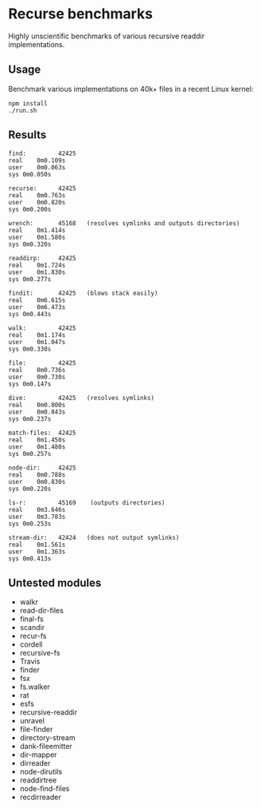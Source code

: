 Recurse benchmarks
==================

Highly unscientific benchmarks of various recursive readdir implementations.

Usage
-----

Benchmark various implementations on 40k+ files in a recent Linux kernel:

    npm install
    ./run.sh

Results
-------

    find:         42425  
    real	0m0.109s
    user	0m0.063s
    sys	0m0.050s

    recurse:      42425  
    real	0m0.763s
    user	0m0.820s
    sys	0m0.200s

    wrench:       45168   (resolves symlinks and outputs directories)
    real	0m1.414s
    user	0m1.580s
    sys	0m0.320s

    readdirp:     42425  
    real	0m1.724s
    user	0m1.830s
    sys	0m0.277s

    findit:       42425   (blows stack easily)
    real	0m6.615s
    user	0m6.473s
    sys	0m0.443s

    walk:         42425  
    real	0m1.174s
    user	0m1.047s
    sys	0m0.330s

    file:         42425  
    real	0m0.736s
    user	0m0.730s
    sys	0m0.147s

    dive:         42425   (resolves symlinks)
    real	0m0.800s
    user	0m0.843s
    sys	0m0.237s

    match-files:  42425  
    real	0m1.450s
    user	0m1.480s
    sys	0m0.257s

    node-dir:     42425  
    real	0m0.788s
    user	0m0.830s
    sys	0m0.220s

    ls-r:         45169    (outputs directories)
    real	0m3.646s
    user	0m3.783s
    sys	0m0.253s

    stream-dir:   42424   (does not output symlinks)
    real	0m1.561s
    user	0m1.363s
    sys	0m0.413s

Untested modules
----------------

* walkr
* read-dir-files
* final-fs
* scandir
* recur-fs
* cordell
* recursive-fs
* Travis
* finder
* fsx
* fs.walker
* rat
* esfs
* recursive-readdir
* unravel
* file-finder
* directory-stream
* dank-fileemitter
* dir-mapper
* dirreader
* node-dirutils
* readdirtree
* node-find-files
* recdirreader
